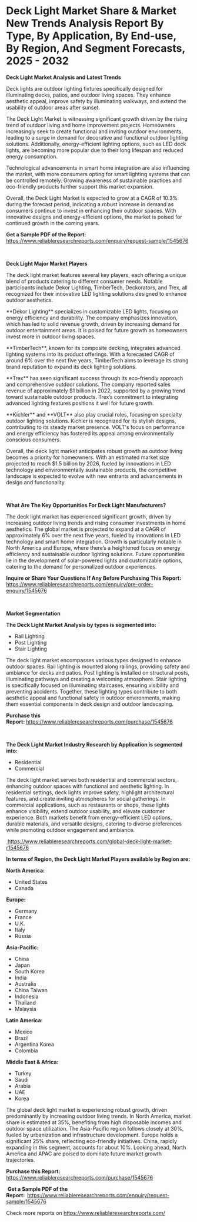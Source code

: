 <p><h1>Deck Light Market Share & Market New Trends Analysis Report By Type, By Application, By End-use, By Region, And Segment Forecasts, 2025 - 2032</h1></p><p><strong>Deck Light Market Analysis and Latest Trends</strong></p>
<p><p>Deck lights are outdoor lighting fixtures specifically designed for illuminating decks, patios, and outdoor living spaces. They enhance aesthetic appeal, improve safety by illuminating walkways, and extend the usability of outdoor areas after sunset. </p><p>The Deck Light Market is witnessing significant growth driven by the rising trend of outdoor living and home improvement projects. Homeowners increasingly seek to create functional and inviting outdoor environments, leading to a surge in demand for decorative and functional outdoor lighting solutions. Additionally, energy-efficient lighting options, such as LED deck lights, are becoming more popular due to their long lifespan and reduced energy consumption. </p><p>Technological advancements in smart home integration are also influencing the market, with more consumers opting for smart lighting systems that can be controlled remotely. Growing awareness of sustainable practices and eco-friendly products further support this market expansion. </p><p>Overall, the Deck Light Market is expected to grow at a CAGR of 10.3% during the forecast period, indicating a robust increase in demand as consumers continue to invest in enhancing their outdoor spaces. With innovative designs and energy-efficient options, the market is poised for continued growth in the coming years.</p></p>
<p><strong>Get a Sample PDF of the Report:&nbsp;</strong> <a href="https://www.reliableresearchreports.com/enquiry/request-sample/1545676?utm_campaign=3275&utm_medium=2&utm_source=Github&utm_content=ia&utm_term=04042025&utm_id=deck-light">https://www.reliableresearchreports.com/enquiry/request-sample/1545676</a></p>
<p>&nbsp;</p>
<p><strong>Deck Light Major Market Players</strong></p>
<p><p>The deck light market features several key players, each offering a unique blend of products catering to different consumer needs. Notable participants include Dekor Lighting, TimberTech, Deckorators, and Trex, all recognized for their innovative LED lighting solutions designed to enhance outdoor aesthetics.</p><p>**Dekor Lighting** specializes in customizable LED lights, focusing on energy efficiency and durability. The company emphasizes innovation, which has led to solid revenue growth, driven by increasing demand for outdoor entertainment areas. It is poised for future growth as homeowners invest more in outdoor living spaces.</p><p>**TimberTech**, known for its composite decking, integrates advanced lighting systems into its product offerings. With a forecasted CAGR of around 6% over the next five years, TimberTech aims to leverage its strong brand reputation to expand its deck lighting solutions.</p><p>**Trex** has seen significant success through its eco-friendly approach and comprehensive outdoor solutions. The company reported sales revenue of approximately $1 billion in 2022, supported by a growing trend toward sustainable outdoor products. Trex’s commitment to integrating advanced lighting features positions it well for future growth.</p><p>**Kichler** and **VOLT** also play crucial roles, focusing on specialty outdoor lighting solutions. Kichler is recognized for its stylish designs, contributing to its steady market presence. VOLT's focus on performance and energy efficiency has fostered its appeal among environmentally conscious consumers.</p><p>Overall, the deck light market anticipates robust growth as outdoor living becomes a priority for homeowners. With an estimated market size projected to reach $1.5 billion by 2026, fueled by innovations in LED technology and environmentally sustainable products, the competitive landscape is expected to evolve with new entrants and advancements in design and functionality.</p></p>
<p>&nbsp;</p>
<p><strong>What Are The Key Opportunities For Deck Light Manufacturers?</strong></p>
<p><p>The deck light market has experienced significant growth, driven by increasing outdoor living trends and rising consumer investments in home aesthetics. The global market is projected to expand at a CAGR of approximately 6% over the next five years, fueled by innovations in LED technology and smart home integration. Growth is particularly notable in North America and Europe, where there’s a heightened focus on energy efficiency and sustainable outdoor lighting solutions. Future opportunities lie in the development of solar-powered lights and customizable options, catering to the demand for personalized outdoor experiences.</p></p>
<p><strong>Inquire or Share Your Questions If Any Before Purchasing This Report:</strong> <a href="https://www.reliableresearchreports.com/enquiry/pre-order-enquiry/1545676?utm_campaign=3275&utm_medium=2&utm_source=Github&utm_content=ia&utm_term=04042025&utm_id=deck-light">https://www.reliableresearchreports.com/enquiry/pre-order-enquiry/1545676</a></p>
<p>&nbsp;</p>
<p><strong>Market Segmentation</strong></p>
<p><strong>The Deck Light Market Analysis by types is segmented into:</strong></p>
<p><ul><li>Rail Lighting</li><li>Post Lighting</li><li>Stair Lighting</li></ul></p>
<p><p>The deck light market encompasses various types designed to enhance outdoor spaces. Rail lighting is mounted along railings, providing safety and ambiance for decks and patios. Post lighting is installed on structural posts, illuminating pathways and creating a welcoming atmosphere. Stair lighting is specifically focused on illuminating staircases, ensuring visibility and preventing accidents. Together, these lighting types contribute to both aesthetic appeal and functional safety in outdoor environments, making them essential components in deck design and outdoor landscaping.</p></p>
<p><strong>Purchase this Report:&nbsp;</strong><a href="https://www.reliableresearchreports.com/purchase/1545676?utm_campaign=3275&utm_medium=2&utm_source=Github&utm_content=ia&utm_term=04042025&utm_id=deck-light">https://www.reliableresearchreports.com/purchase/1545676</a></p>
<p>&nbsp;</p>
<p><strong>The Deck Light Market Industry Research by Application is segmented into:</strong></p>
<p><ul><li>Residential</li><li>Commercial</li></ul></p>
<p><p>The deck light market serves both residential and commercial sectors, enhancing outdoor spaces with functional and aesthetic lighting. In residential settings, deck lights improve safety, highlight architectural features, and create inviting atmospheres for social gatherings. In commercial applications, such as restaurants or shops, these lights enhance visibility, extend outdoor usability, and elevate customer experience. Both markets benefit from energy-efficient LED options, durable materials, and versatile designs, catering to diverse preferences while promoting outdoor engagement and ambiance.</p></p>
<p><a href="https://www.reliableresearchreports.com/global-deck-light-market-r1545676?utm_campaign=3275&utm_medium=2&utm_source=Github&utm_content=ia&utm_term=04042025&utm_id=deck-light">&nbsp;https://www.reliableresearchreports.com/global-deck-light-market-r1545676</a></p>
<p><strong>In terms of Region, the Deck Light Market Players available by Region are:</strong></p>
<p>
    <p> <strong> North America: </strong>
        <ul>
            <li>United States</li>
            <li>Canada</li>
        </ul>
        </p> 
    <p> <strong> Europe: </strong>
        <ul>
            <li>Germany</li>
            <li>France</li>
            <li>U.K.</li>
            <li>Italy</li>
            <li>Russia</li>
        </ul>
        </p> 
    <p> <strong> Asia-Pacific: </strong>
        <ul>
            <li>China</li>
            <li>Japan</li>
            <li>South Korea</li>
            <li>India</li>
            <li>Australia</li>
            <li>China Taiwan</li>
            <li>Indonesia</li>
            <li>Thailand</li>
            <li>Malaysia</li>
        </ul>
        </p> 
    <p> <strong> Latin America: </strong>
        <ul>
            <li>Mexico</li>
            <li>Brazil</li>
            <li>Argentina Korea</li>
            <li>Colombia</li>
        </ul>
        </p> 
    <p> <strong> Middle East & Africa: </strong>
        <ul>
            <li>Turkey</li>
            <li>Saudi</li>
            <li>Arabia</li>
            <li>UAE</li>
            <li>Korea</li>
        </ul>
    </p>
    </p>
<p><p>The global deck light market is experiencing robust growth, driven predominantly by increasing outdoor living trends. In North America, market share is estimated at 35%, benefiting from high disposable incomes and outdoor space utilization. The Asia-Pacific region follows closely at 30%, fueled by urbanization and infrastructure development. Europe holds a significant 25% share, reflecting eco-friendly initiatives. China, rapidly expanding in this segment, accounts for about 10%. Looking ahead, North America and APAC are poised to dominate future market growth trajectories.</p></p>
<p><strong>Purchase this Report: </strong><a href="https://www.reliableresearchreports.com/purchase/1545676?utm_campaign=3275&utm_medium=2&utm_source=Github&utm_content=ia&utm_term=04042025&utm_id=deck-light">https://www.reliableresearchreports.com/purchase/1545676</a></p>
<p>&nbsp;<strong>Get a Sample PDF of the Report:&nbsp;&nbsp;</strong><a href="https://www.reliableresearchreports.com/enquiry/request-sample/1545676?utm_campaign=3275&utm_medium=2&utm_source=Github&utm_content=ia&utm_term=04042025&utm_id=deck-light">https://www.reliableresearchreports.com/enquiry/request-sample/1545676</a></p>
<p><strong></strong></p>
<p>Check more reports on <a href="https://www.reliableresearchreports.com/?utm_campaign=3275&utm_medium=2&utm_source=Github&utm_content=ia&utm_term=04042025&utm_id=deck-light">https://www.reliableresearchreports.com/</a></p>